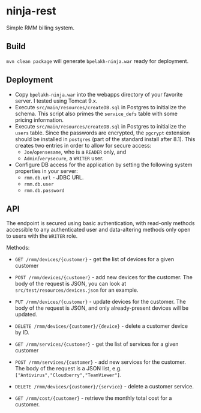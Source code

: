 # ninja-rest

Simple RMM billing system.

## Build

`mvn clean package` will generate `bpelakh-ninja.war` ready for deployment.

## Deployment

* Copy `bpelakh-ninja.war` into the webapps directory of your favorite server. I tested using Tomcat 9.x.
* Execute `src/main/resources/createDB.sql` in Postgres to initialize the schema. This script also 
  primes the `service_defs` table with some pricing information. 
* Execute `src/main/resources/createDB.sql` in Postgres to initialize the `users` table. 
  Since the passwords are encrypted, the `pgcrypt` extension should be installed in `postgres` 
  (part of the standard install after 8.1).
  This creates two entries in order to allow for secure access:
  * `Joe`/`opensesame`, who is a `READER` only, and
  * `Admin`/`verysecure`, a `WRITER` user.
* Configure DB access for the application by setting the following system properties in your server:
  * `rmm.db.url` - JDBC URL.
  * `rmm.db.user`
  * `rmm.db.password`

## API

The endpoint is secured using basic authentication, with read-only methods accessible to any
authenticated user and data-altering methods only open to users with the `WRITER` role. 

Methods:
* `GET /rmm/devices/{customer}` - get the list of devices for a given customer
* `POST /rmm/devices/{customer}` - add new devices for the customer. The body of the request
   is JSON, you can look at `src/test/resources/devices.json` for an example.
* `PUT /rmm/devices/{customer}` - update devices for the customer. The body of the request
   is JSON, and only already-present devices will be updated.
* `DELETE /rmm/devices/{customer}/{device}` - delete a customer device by ID.

* `GET /rmm/services/{customer}` - get the list of services for a given customer
* `POST /rmm/services/{customer}` - add new services for the customer. The body of the request
   is a JSON list, e.g. `["Antivirus","Cloudberry","TeamViewer"]`.
* `DELETE /rmm/devices/{customer}/{service}` - delete a customer service.

* `GET /rmm/cost/{customer}` - retrieve the monthly total cost for a customer.
